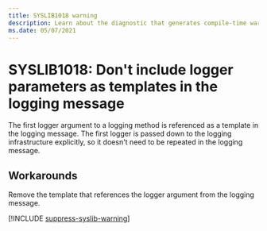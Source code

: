 ```yaml
---
title: SYSLIB1018 warning
description: Learn about the diagnostic that generates compile-time warning SYSLIB1018.
ms.date: 05/07/2021
---
```


# SYSLIB1018: Don't include logger parameters as templates in the logging message

The first logger argument to a logging method is referenced as a template in the logging message. The first logger is passed down to the logging infrastructure explicitly, so it doesn't need to be repeated in the logging message.

## Workarounds

Remove the template that references the logger argument from the logging message.

[!INCLUDE [suppress-syslib-warning](includes/suppress-syslib-diagnostics.md)]
